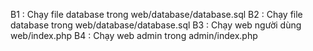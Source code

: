 B1 : Chạy file database trong web/database/database.sql
B2 : Chạy file database trong web/database/database.sql
B3 : Chạy web người dùng web/index.php
B4 : Chạy web admin trong admin/index.php
